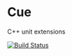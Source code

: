# Cue
C++ unit extensions

[![Build Status](https://travis-ci.org/OMGtechy/Cue.svg)](https://travis-ci.org/OMGtechy/Cue)
